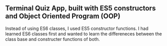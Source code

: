 
## Terminal Quiz App, built with ES5 constructors and Object Oriented Program (OOP)
Instead of using ES6 classes, I used ES5 constructor functions. I had learned ES6 classes first and wanted to learn the differeneces between the class base and constructer functions of both.
